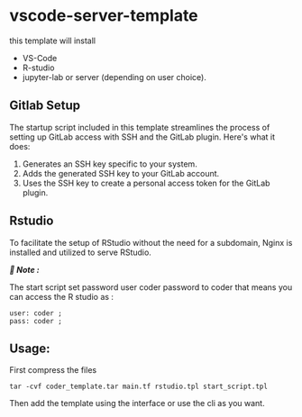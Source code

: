 # vscode-server-template
this template will install 
- VS-Code
- R-studio
- jupyter-lab or server (depending on user choice). 

## Gitlab Setup

The startup script included in this template streamlines the process of setting up GitLab access with SSH and the GitLab plugin. Here's what it does:

1. Generates an SSH key specific to your system.
2. Adds the generated SSH key to your GitLab account.
3. Uses the SSH key to create a personal access token for the GitLab plugin.

## Rstudio

To facilitate the setup of RStudio without the need for a subdomain, Nginx is installed and utilized to serve RStudio.
 
***📝 Note :*** 

The start script set password user coder password to coder that means you can access the R studio as :
```
user: coder ;
pass: coder ;
```
## Usage:

First compress the files
```
tar -cvf coder_template.tar main.tf rstudio.tpl start_script.tpl
```
Then add the template using the interface or use the cli as you want.